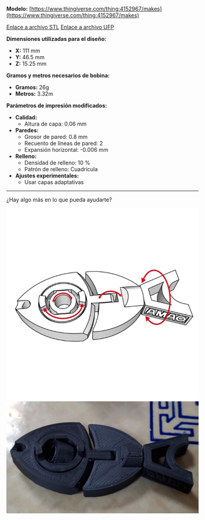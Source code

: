 **Modelo:** [https://www.thingiverse.com/thing:4152967/makes](https://www.thingiverse.com/thing:4152967/makes)


[Enlace a archivo STL](Modelo_3d_Fish.stl)
[Enlace a archivo UFP](UMS3_Modelo_3d_Fish)

**Dimensiones utilizadas para el diseño:**

*   **X:** 111 mm
*   **Y:** 46.5 mm
*   **Z:** 15.25 mm

**Gramos y metros necesarios de bobina:**

*   **Gramos:** 26g
*   **Metros:** 3.32m

**Parámetros de impresión modificados:**

*   **Calidad:**
    *   Altura de capa: 0.06 mm
*   **Paredes:**
    *   Grosor de pared: 0.8 mm
    *   Recuento de líneas de pared: 2
    *   Expansión horizontal: -0.006 mm
*   **Relleno:**
    *   Densidad de relleno: 10 %
    *   Patrón de relleno: Cuadrícula
*   **Ajustes experimentales:**
    *   Usar capas adaptativas

---

¿Hay algo más en lo que pueda ayudarte?


![alt text](large_display_04-1.jpg)
![alt text](0f61c2ea-ef66-4b46-bf99-341556688eb1-1.jpg)

